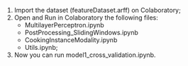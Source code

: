 1. Import the dataset (featureDataset.arff) on Colaboratory;
2. Open and Run in Colaboratory the following files:
    - MultilayerPerceptron.ipynb
    - PostProcessing_SlidingWindows.ipynb
    - CookingInstanceModality.ipynb
    - Utils.ipynb;
3. Now you can run model1_cross_validation.ipynb.
